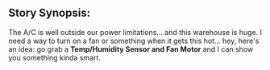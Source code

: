 ## Story Synopsis:

The A/C is well outside our power limitations... and this warehouse is huge. I need a way to turn on a fan or something when it gets this hot... hey, here's an idea: go grab a **Temp/Humidity Sensor and Fan Motor** and I can show you something kinda smart. 

